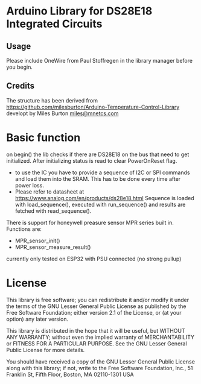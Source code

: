 
# Arduino Library for DS28E18 Integrated Circuits

## Usage

Please include OneWire from Paul Stoffregen in the library manager before you begin.

## Credits

The structure has been derived from
https://github.com/milesburton/Arduino-Temperature-Control-Library developt by Miles Burton <miles@mnetcs.com> 

# Basic function

on begin() the lib checks if there are DS28E18 on the bus that need to get initialized.
After initializing status is read to clear PowerOnReset flag.
- to use the IC you have to provide a sequence of I2C or SPI commands and load them into the SRAM. This has to be done every time after power loss.
- Please refer to datasheet at https://www.analog.com/en/products/ds28e18.html
Sequence is loaded with load_sequence(), executed with run_sequence() and results are fetched with read_sequence().

There is support for honeywell preasure sensor MPR series built in. Functions are:
- MPR_sensor_init()
- MPR_sensor_measure_result()

currently only tested on ESP32 with PSU connected (no strong pullup)

# License

This library is free software; you can redistribute it and/or
modify it under the terms of the GNU Lesser General Public
License as published by the Free Software Foundation; either
version 2.1 of the License, or (at your option) any later version.

This library is distributed in the hope that it will be useful,
but WITHOUT ANY WARRANTY; without even the implied warranty of
MERCHANTABILITY or FITNESS FOR A PARTICULAR PURPOSE.  See the GNU
Lesser General Public License for more details.

You should have received a copy of the GNU Lesser General Public
License along with this library; if not, write to the Free Software
Foundation, Inc., 51 Franklin St, Fifth Floor, Boston, MA  02110-1301  USA
